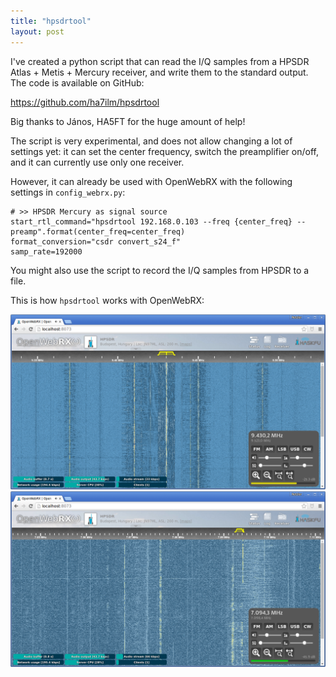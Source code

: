 ```yaml
---
title: "hpsdrtool"
layout: post
---
```


I've created a python script that can read the I/Q samples from a HPSDR Atlas + Metis + Mercury receiver, and write them to the standard output. The code is available on GitHub:

<a href="https://github.com/ha7ilm/hpsdrtool">https://github.com/ha7ilm/hpsdrtool</a>

Big thanks to János, HA5FT for the huge amount of help!

The script is very experimental, and does not allow changing a lot of settings yet: it can set the center frequency, switch the preamplifier on/off, and it can currently use only one receiver. 

However, it can already be used with OpenWebRX with the following settings in `config_webrx.py`:

```
# >> HPSDR Mercury as signal source
start_rtl_command="hpsdrtool 192.168.0.103 --freq {center_freq} --preamp".format(center_freq=center_freq)
format_conversion="csdr convert_s24_f"
samp_rate=192000
```

You might also use the script to record the I/Q samples from HPSDR to a file.

This is how `hpsdrtool` works with OpenWebRX:

<img src="/images/hpsdr1.png" style="max-width: 100%" />

<img src="/images/hpsdr2.png" style="max-width: 100%" />


